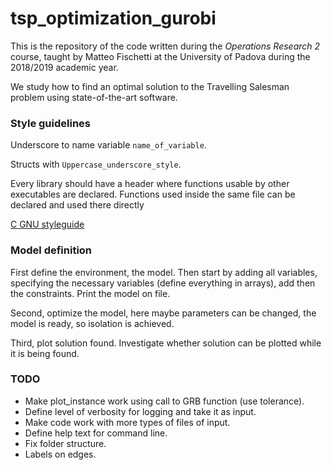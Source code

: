 # tsp_optimization_gurobi

This is the repository of the code written during the *Operations Research 2* course, taught by Matteo Fischetti at 
the University of Padova during the 2018/2019 academic year.

We study how to find an optimal solution to the Travelling Salesman problem using state-of-the-art software.

### Style guidelines
Underscore to name variable `name_of_variable`.
 
Structs with `Uppercase_underscore_style`.

Every library should have a header where functions usable by other executables are declared. Functions used inside the 
same file can be declared and used there directly

[C GNU styleguide](https://www.gnu.org/prep/standards/html_node/Writing-C.html)

### Model definition

First define the environment, the model. Then start by adding all variables, specifying the 
necessary variables (define everything in arrays), add then the constraints. Print the model
on file.

Second, optimize the model, here maybe parameters can be changed, the model is ready, 
so isolation is achieved.

Third, plot solution found. Investigate whether solution can be plotted while it is being found.

### TODO
* Make plot_instance work using call to GRB function (use tolerance).
* Define level of verbosity for logging and take it as input.
* Make code work with more types of files of input.
* Define help text for command line.
* Fix folder structure.
* Labels on edges.